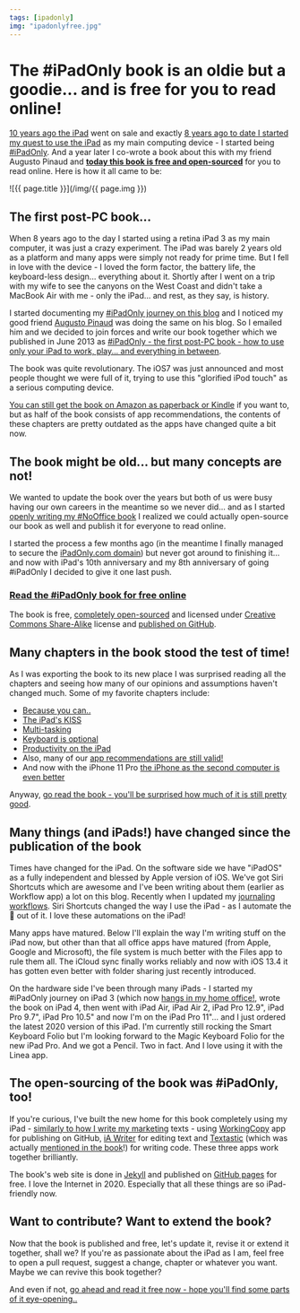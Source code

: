 ```yaml
---
tags: [ipadonly]
img: "ipadonlyfree.jpg"
---
```


# The #iPadOnly book is an oldie but a goodie... and is free for you to read online!

[10 years ago the iPad](/7-ways-the-new-apple-ipad-will-increase-your) went on sale and exactly [8 years ago to date I started my quest to use the iPad](/ipad-as-my-main-computer-prologue/) as my main computing device - I started being [#iPadOnly](/ipadonly). And a year later I co-wrote a book about this with my friend Augusto Pinaud and **[today this book is free and open-sourced](https://ipadonly.com/book/)** for you to read online. Here is how it all came to be:

<!--More-->

![{{ page.title }}](/img/{{ page.img }})



## The first post-PC book...

When 8 years ago to the day I started using a retina iPad 3 as my main computer, it was just a crazy experiment. The iPad was barely 2 years old as a platform and many apps were simply not ready for prime time. But I fell in love with the device - I loved the form factor, the battery life, the keyboard-less design... everything about it. Shortly after I went on a trip with my wife to see the canyons on the West Coast and didn't take a MacBook Air with me - only the iPad... and rest, as they say, is history.

I started documenting my [#iPadOnly journey on this blog](/ipadonly) and I noticed my good friend [Augusto Pinaud](http://augustopinaud.com/) was doing the same on his blog. So I emailed him and we decided to join forces and write our book together which we published in June 2013 as [#iPadOnly - the first post-PC book - how to use only your iPad to work, play... and everything in between](/ipadonly).

The book was quite revolutionary. The iOS7 was just announced and most people thought we were full of it, trying to use this "glorified iPod touch" as a serious computing device.

[You can still get the book on Amazon as paperback or Kindle](https://www.amazon.com/iPadOnly-first-real-post-PC-Book/dp/1490599770/) if you want to, but as half of the book consists of app recommendations, the contents of these chapters are pretty outdated as the apps have changed quite a bit now.

## The book might be old... but many concepts are not!

We wanted to update the book over the years but both of us were busy having our own careers in the meantime so we never did... and as I started [openly writing my #NoOffice book](https://nooffice.org) I realized we could actually open-source our book as well and publish it for everyone to read online.

I started the process a few months ago (in the meantime I finally managed to secure the [iPadOnly.com domain](https://ipadonly.com)) but never got around to finishing it... and now with iPad's 10th anniversary and my 8th anniversary of going #iPadOnly I decided to give it one last push.

### [Read the #iPadOnly book for free online](https://ipadonly.com/book)

The book is free, [completely open-sourced](https://ipadonly.com/open) and licensed under [Creative Commons Share-Alike](https://ipadonly.com/license) license and [published on GitHub](https://github.com/michaelnozbe/iPadOnly.com).

## Many chapters in the book stood the test of time!

As I was exporting the book to its new place I was surprised reading all the chapters and seeing how many of our opinions and assumptions haven't changed much. Some of my favorite chapters include:

- [Because you can..](https://ipadonly.com/book/because)
- [The iPad's KISS](https://ipadonly.com/book/kiss)
- [Multi-tasking](https://ipadonly.com/book/multi)
- [Keyboard is optional](https://ipadonly.com/book/keyboard)
- [Productivity on the iPad](https://ipadonly.com/book/productivity)
- Also, many of our [app recommendations are still valid!](https://ipadonly.com/book/three)
- And now with the iPhone 11 Pro [the iPhone as the second computer is even better](https://ipadonly.com/book/four)

Anyway, [go read the book - you'll be surprised how much of it is still pretty good](https://ipadonly.com/book/).

## Many things (and iPads!) have changed since the publication of the book

Times have changed for the iPad. On the software side we have "iPadOS" as a fully independent and blessed by Apple version of iOS. We've got Siri Shortcuts which are awesome and I've been writing about them (earlier as Workflow app) a lot on this blog. Recently when I updated my [journaling workflows](/newjournal). Siri Shortcuts changed the way I use the iPad - as I automate the 💩 out of it. I love these automations on the iPad!

Many apps have matured. Below I'll explain the way I'm writing stuff on the iPad now, but other than that all office apps have matured (from Apple, Google and Microsoft), the file system is much better with the Files app to rule them all. The iCloud sync finally works reliably and now with iOS 13.4 it has gotten even better with folder sharing just recently introduced.

On the hardware side I've been through many iPads - I started my #iPadOnly journey on iPad 3 (which now [hangs in my home office!](/ipad3), wrote the book on iPad 4, then went with iPad Air, iPad Air 2, iPad Pro 12.9", iPad Pro 9.7", iPad Pro 10.5" and now I'm on the iPad Pro 11"... and I just ordered the latest 2020 version of this iPad. I'm currently still rocking the Smart Keyboard Folio but I'm looking forward to the Magic Keyboard Folio for the new iPad Pro. And we got a Pencil. Two in fact. And I love using it with the Linea app.

## The open-sourcing of the book was #iPadOnly, too!

If you're curious, I've built the new home for this book completely using my iPad - [similarly to how I write my marketing](/github) texts - using [WorkingCopy](https://workingcopy.app/) app for publishing on GitHub, [iA Writer](https://ia.net/writer) for editing text and [Textastic](https://www.textasticapp.com/) (which was actually [mentioned in the book](https://ipadonly.com/book/write/#textastic)!) for writing code. These three apps work together brilliantly.

The book's web site is done in [Jekyll](https://jekyllrb.com/) and published on [GitHub pages](https://pages.github.com/) for free. I love the Internet in 2020. Especially that all these things are so iPad-friendly now.

## Want to contribute? Want to extend the book?

Now that the book is published and free, let's update it, revise it or extend it together, shall we? If you're as passionate about the iPad as I am, feel free to open a pull request, suggest a change, chapter or whatever you want. Maybe we can revive this book together?

And even if not, [go ahead and read it free now - hope you'll find some parts of it eye-opening..](https://ipadonly.com/book/)

[n]: https://michael.gratis/nozbe
[p]: /podcast